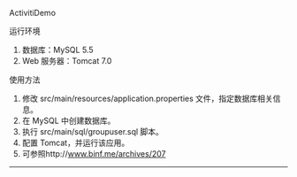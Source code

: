 ActivitiDemo

运行环境

1. 数据库：MySQL 5.5
2. Web 服务器：Tomcat 7.0

使用方法

1. 修改 src/main/resources/application.properties 文件，指定数据库相关信息。
2. 在 MySQL 中创建数据库。
3. 执行 src/main/sql/groupuser.sql 脚本。
4. 配置 Tomcat，并运行该应用。
5. 可参照http://www.binf.me/archives/207 


----------------------------------------------------------------------
